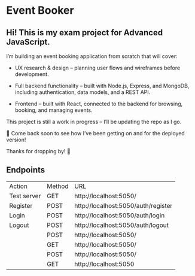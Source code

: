 # Event Booker

## Hi! This is my exam project for Advanced JavaScript.

I’m building an event booking application from scratch that will cover:

- UX research & design – planning user flows and wireframes before development.

- Full backend functionality – built with Node.js, Express, and MongoDB, including authentication, data models, and a REST API.

- Frontend – built with React, connected to the backend for browsing, booking, and managing events.

This project is still a work in progress – I’ll be updating the repo as I go.

🚀 Come back soon to see how I’ve been getting on and for the deployed version!

Thanks for dropping by! 🙌

## Endpoints  
|                   |       |                                          |
|------------------|--------|----------------------------------------|
|Action            | Method | URL                                    |
|Test server       | GET	| http://localhost:5050/                 |
|Register	       | POST   | http://localhost:5050/auth/register    |
|Login	           | POST   | http://localhost:5050/auth/login       |
|Logout            | POST	| http://localhost:5050/auth/logout      |
|                  | POST   | http://localhost:5050/|
|                  | GET	| http://localhost:5050/ |
|                  | POST   | http://localhost:5050/          |
|                   | GET	| http://localhost:5050 |